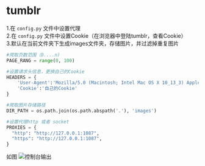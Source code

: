 # tumblr

1.在 `config.py` 文件中设置代理  
2.在 `config.py` 文件中设置Cookie（在浏览器中登陆tumblr，查看Cookie）     
3.默认在当前文件夹下生成images文件夹，存储图片，并过滤掉重复图片

```Python
#爬取页数范围（0....n)
PAGE_RANG = range(0, 100)

#设置请求头信息，更换自己的Cookie
HEADERS = {
    'User-Agent':'Mozilla/5.0 (Macintosh; Intel Mac OS X 10_13_3) AppleWebKit/537.36 (KHTML, like Gecko) Chrome/65.0.3325.162 Safari/537.36',
    'Cookie':'自己的Cookie'
}

#爬取图片存储路径
DIR_PATH = os.path.join(os.path.abspath('.'), 'images')

#设置代理http 或者 socket
PROXIES = {
  "http": "http://127.0.0.1:1087",
  "https": "http://127.0.0.1:1087",
}

```

如图
![控制台输出](https://github.com/yichahucha/tumblr_spider/blob/master/83F7D630-5733-4EA8-8C75-5B7BE3643D75.png?raw=true)

